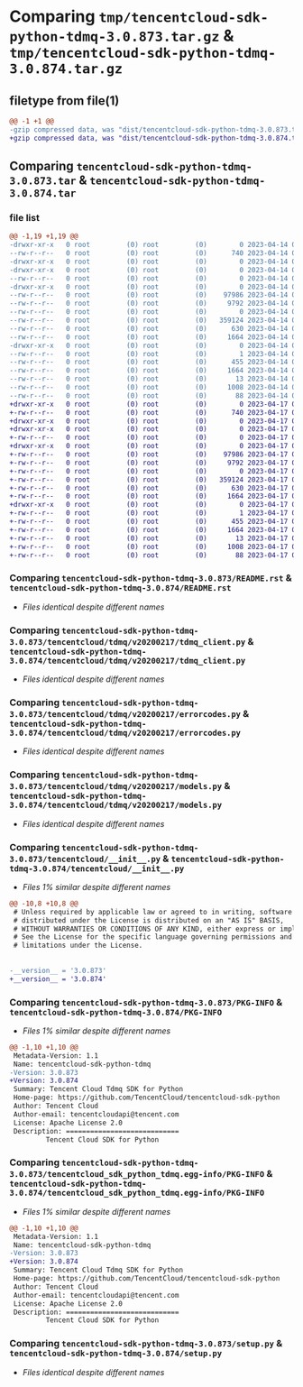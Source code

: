 # Comparing `tmp/tencentcloud-sdk-python-tdmq-3.0.873.tar.gz` & `tmp/tencentcloud-sdk-python-tdmq-3.0.874.tar.gz`

## filetype from file(1)

```diff
@@ -1 +1 @@
-gzip compressed data, was "dist/tencentcloud-sdk-python-tdmq-3.0.873.tar", last modified: Fri Apr 14 00:54:32 2023, max compression
+gzip compressed data, was "dist/tencentcloud-sdk-python-tdmq-3.0.874.tar", last modified: Mon Apr 17 00:50:57 2023, max compression
```

## Comparing `tencentcloud-sdk-python-tdmq-3.0.873.tar` & `tencentcloud-sdk-python-tdmq-3.0.874.tar`

### file list

```diff
@@ -1,19 +1,19 @@
-drwxr-xr-x   0 root         (0) root         (0)        0 2023-04-14 00:54:32.000000 tencentcloud-sdk-python-tdmq-3.0.873/
--rw-r--r--   0 root         (0) root         (0)      740 2023-04-14 00:54:31.000000 tencentcloud-sdk-python-tdmq-3.0.873/README.rst
-drwxr-xr-x   0 root         (0) root         (0)        0 2023-04-14 00:54:32.000000 tencentcloud-sdk-python-tdmq-3.0.873/tencentcloud/
-drwxr-xr-x   0 root         (0) root         (0)        0 2023-04-14 00:54:32.000000 tencentcloud-sdk-python-tdmq-3.0.873/tencentcloud/tdmq/
--rw-r--r--   0 root         (0) root         (0)        0 2023-04-14 00:54:31.000000 tencentcloud-sdk-python-tdmq-3.0.873/tencentcloud/tdmq/__init__.py
-drwxr-xr-x   0 root         (0) root         (0)        0 2023-04-14 00:54:32.000000 tencentcloud-sdk-python-tdmq-3.0.873/tencentcloud/tdmq/v20200217/
--rw-r--r--   0 root         (0) root         (0)    97986 2023-04-14 00:54:31.000000 tencentcloud-sdk-python-tdmq-3.0.873/tencentcloud/tdmq/v20200217/tdmq_client.py
--rw-r--r--   0 root         (0) root         (0)     9792 2023-04-14 00:54:31.000000 tencentcloud-sdk-python-tdmq-3.0.873/tencentcloud/tdmq/v20200217/errorcodes.py
--rw-r--r--   0 root         (0) root         (0)        0 2023-04-14 00:54:31.000000 tencentcloud-sdk-python-tdmq-3.0.873/tencentcloud/tdmq/v20200217/__init__.py
--rw-r--r--   0 root         (0) root         (0)   359124 2023-04-14 00:54:31.000000 tencentcloud-sdk-python-tdmq-3.0.873/tencentcloud/tdmq/v20200217/models.py
--rw-r--r--   0 root         (0) root         (0)      630 2023-04-14 00:54:31.000000 tencentcloud-sdk-python-tdmq-3.0.873/tencentcloud/__init__.py
--rw-r--r--   0 root         (0) root         (0)     1664 2023-04-14 00:54:32.000000 tencentcloud-sdk-python-tdmq-3.0.873/PKG-INFO
-drwxr-xr-x   0 root         (0) root         (0)        0 2023-04-14 00:54:32.000000 tencentcloud-sdk-python-tdmq-3.0.873/tencentcloud_sdk_python_tdmq.egg-info/
--rw-r--r--   0 root         (0) root         (0)        1 2023-04-14 00:54:32.000000 tencentcloud-sdk-python-tdmq-3.0.873/tencentcloud_sdk_python_tdmq.egg-info/dependency_links.txt
--rw-r--r--   0 root         (0) root         (0)      455 2023-04-14 00:54:32.000000 tencentcloud-sdk-python-tdmq-3.0.873/tencentcloud_sdk_python_tdmq.egg-info/SOURCES.txt
--rw-r--r--   0 root         (0) root         (0)     1664 2023-04-14 00:54:32.000000 tencentcloud-sdk-python-tdmq-3.0.873/tencentcloud_sdk_python_tdmq.egg-info/PKG-INFO
--rw-r--r--   0 root         (0) root         (0)       13 2023-04-14 00:54:32.000000 tencentcloud-sdk-python-tdmq-3.0.873/tencentcloud_sdk_python_tdmq.egg-info/top_level.txt
--rw-r--r--   0 root         (0) root         (0)     1008 2023-04-14 00:54:31.000000 tencentcloud-sdk-python-tdmq-3.0.873/setup.py
--rw-r--r--   0 root         (0) root         (0)       88 2023-04-14 00:54:32.000000 tencentcloud-sdk-python-tdmq-3.0.873/setup.cfg
+drwxr-xr-x   0 root         (0) root         (0)        0 2023-04-17 00:50:57.000000 tencentcloud-sdk-python-tdmq-3.0.874/
+-rw-r--r--   0 root         (0) root         (0)      740 2023-04-17 00:50:57.000000 tencentcloud-sdk-python-tdmq-3.0.874/README.rst
+drwxr-xr-x   0 root         (0) root         (0)        0 2023-04-17 00:50:57.000000 tencentcloud-sdk-python-tdmq-3.0.874/tencentcloud/
+drwxr-xr-x   0 root         (0) root         (0)        0 2023-04-17 00:50:57.000000 tencentcloud-sdk-python-tdmq-3.0.874/tencentcloud/tdmq/
+-rw-r--r--   0 root         (0) root         (0)        0 2023-04-17 00:50:57.000000 tencentcloud-sdk-python-tdmq-3.0.874/tencentcloud/tdmq/__init__.py
+drwxr-xr-x   0 root         (0) root         (0)        0 2023-04-17 00:50:57.000000 tencentcloud-sdk-python-tdmq-3.0.874/tencentcloud/tdmq/v20200217/
+-rw-r--r--   0 root         (0) root         (0)    97986 2023-04-17 00:50:57.000000 tencentcloud-sdk-python-tdmq-3.0.874/tencentcloud/tdmq/v20200217/tdmq_client.py
+-rw-r--r--   0 root         (0) root         (0)     9792 2023-04-17 00:50:57.000000 tencentcloud-sdk-python-tdmq-3.0.874/tencentcloud/tdmq/v20200217/errorcodes.py
+-rw-r--r--   0 root         (0) root         (0)        0 2023-04-17 00:50:57.000000 tencentcloud-sdk-python-tdmq-3.0.874/tencentcloud/tdmq/v20200217/__init__.py
+-rw-r--r--   0 root         (0) root         (0)   359124 2023-04-17 00:50:57.000000 tencentcloud-sdk-python-tdmq-3.0.874/tencentcloud/tdmq/v20200217/models.py
+-rw-r--r--   0 root         (0) root         (0)      630 2023-04-17 00:50:57.000000 tencentcloud-sdk-python-tdmq-3.0.874/tencentcloud/__init__.py
+-rw-r--r--   0 root         (0) root         (0)     1664 2023-04-17 00:50:57.000000 tencentcloud-sdk-python-tdmq-3.0.874/PKG-INFO
+drwxr-xr-x   0 root         (0) root         (0)        0 2023-04-17 00:50:57.000000 tencentcloud-sdk-python-tdmq-3.0.874/tencentcloud_sdk_python_tdmq.egg-info/
+-rw-r--r--   0 root         (0) root         (0)        1 2023-04-17 00:50:57.000000 tencentcloud-sdk-python-tdmq-3.0.874/tencentcloud_sdk_python_tdmq.egg-info/dependency_links.txt
+-rw-r--r--   0 root         (0) root         (0)      455 2023-04-17 00:50:57.000000 tencentcloud-sdk-python-tdmq-3.0.874/tencentcloud_sdk_python_tdmq.egg-info/SOURCES.txt
+-rw-r--r--   0 root         (0) root         (0)     1664 2023-04-17 00:50:57.000000 tencentcloud-sdk-python-tdmq-3.0.874/tencentcloud_sdk_python_tdmq.egg-info/PKG-INFO
+-rw-r--r--   0 root         (0) root         (0)       13 2023-04-17 00:50:57.000000 tencentcloud-sdk-python-tdmq-3.0.874/tencentcloud_sdk_python_tdmq.egg-info/top_level.txt
+-rw-r--r--   0 root         (0) root         (0)     1008 2023-04-17 00:50:57.000000 tencentcloud-sdk-python-tdmq-3.0.874/setup.py
+-rw-r--r--   0 root         (0) root         (0)       88 2023-04-17 00:50:57.000000 tencentcloud-sdk-python-tdmq-3.0.874/setup.cfg
```

### Comparing `tencentcloud-sdk-python-tdmq-3.0.873/README.rst` & `tencentcloud-sdk-python-tdmq-3.0.874/README.rst`

 * *Files identical despite different names*

### Comparing `tencentcloud-sdk-python-tdmq-3.0.873/tencentcloud/tdmq/v20200217/tdmq_client.py` & `tencentcloud-sdk-python-tdmq-3.0.874/tencentcloud/tdmq/v20200217/tdmq_client.py`

 * *Files identical despite different names*

### Comparing `tencentcloud-sdk-python-tdmq-3.0.873/tencentcloud/tdmq/v20200217/errorcodes.py` & `tencentcloud-sdk-python-tdmq-3.0.874/tencentcloud/tdmq/v20200217/errorcodes.py`

 * *Files identical despite different names*

### Comparing `tencentcloud-sdk-python-tdmq-3.0.873/tencentcloud/tdmq/v20200217/models.py` & `tencentcloud-sdk-python-tdmq-3.0.874/tencentcloud/tdmq/v20200217/models.py`

 * *Files identical despite different names*

### Comparing `tencentcloud-sdk-python-tdmq-3.0.873/tencentcloud/__init__.py` & `tencentcloud-sdk-python-tdmq-3.0.874/tencentcloud/__init__.py`

 * *Files 1% similar despite different names*

```diff
@@ -10,8 +10,8 @@
 # Unless required by applicable law or agreed to in writing, software
 # distributed under the License is distributed on an "AS IS" BASIS,
 # WITHOUT WARRANTIES OR CONDITIONS OF ANY KIND, either express or implied.
 # See the License for the specific language governing permissions and
 # limitations under the License.
 
 
-__version__ = '3.0.873'
+__version__ = '3.0.874'
```

### Comparing `tencentcloud-sdk-python-tdmq-3.0.873/PKG-INFO` & `tencentcloud-sdk-python-tdmq-3.0.874/PKG-INFO`

 * *Files 1% similar despite different names*

```diff
@@ -1,10 +1,10 @@
 Metadata-Version: 1.1
 Name: tencentcloud-sdk-python-tdmq
-Version: 3.0.873
+Version: 3.0.874
 Summary: Tencent Cloud Tdmq SDK for Python
 Home-page: https://github.com/TencentCloud/tencentcloud-sdk-python
 Author: Tencent Cloud
 Author-email: tencentcloudapi@tencent.com
 License: Apache License 2.0
 Description: ============================
         Tencent Cloud SDK for Python
```

### Comparing `tencentcloud-sdk-python-tdmq-3.0.873/tencentcloud_sdk_python_tdmq.egg-info/PKG-INFO` & `tencentcloud-sdk-python-tdmq-3.0.874/tencentcloud_sdk_python_tdmq.egg-info/PKG-INFO`

 * *Files 1% similar despite different names*

```diff
@@ -1,10 +1,10 @@
 Metadata-Version: 1.1
 Name: tencentcloud-sdk-python-tdmq
-Version: 3.0.873
+Version: 3.0.874
 Summary: Tencent Cloud Tdmq SDK for Python
 Home-page: https://github.com/TencentCloud/tencentcloud-sdk-python
 Author: Tencent Cloud
 Author-email: tencentcloudapi@tencent.com
 License: Apache License 2.0
 Description: ============================
         Tencent Cloud SDK for Python
```

### Comparing `tencentcloud-sdk-python-tdmq-3.0.873/setup.py` & `tencentcloud-sdk-python-tdmq-3.0.874/setup.py`

 * *Files identical despite different names*

